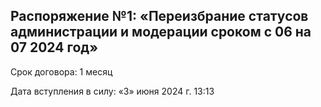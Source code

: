 ## Распоряжение №1: «Переизбрание статусов администрации и модерации сроком с 06 на 07 2024 год»
Срок договора: 1 месяц

Дата вступления в силу: «3» июня 2024 г. 13:13
